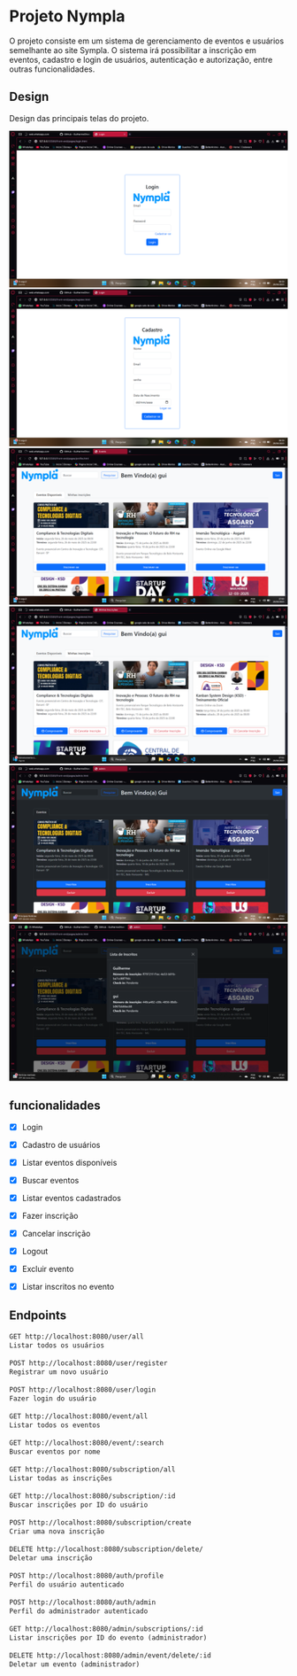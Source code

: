 # Projeto Nympla

O projeto consiste em um sistema de gerenciamento de eventos e usuários semelhante ao site Sympla. O sistema irá possibilitar a inscrição em eventos, cadastro e login de usuários, autenticação e autorização, entre outras funcionalidades.

## Design 

Design das principais telas do projeto.

![alt text](image-1.png)
![alt text](image-2.png)
![alt text](image-3.png)
![alt text](image-4.png)
![alt text](image-5.png)
![alt text](image-6.png)

## funcionalidades

- [x] Login
- [x] Cadastro de usuários
- [x] Listar eventos disponíveis 
- [x] Buscar eventos
- [x] Listar eventos cadastrados
- [x] Fazer inscrição
- [x] Cancelar inscrição
- [x] Logout 
- [x] Excluir evento
- [x] Listar inscritos no evento


## Endpoints
```
GET http://localhost:8080/user/all
Listar todos os usuários

POST http://localhost:8080/user/register
Registrar um novo usuário

POST http://localhost:8080/user/login
Fazer login do usuário

GET http://localhost:8080/event/all
Listar todos os eventos

GET http://localhost:8080/event/:search
Buscar eventos por nome

GET http://localhost:8080/subscription/all
Listar todas as inscrições

GET http://localhost:8080/subscription/:id
Buscar inscrições por ID do usuário

POST http://localhost:8080/subscription/create
Criar uma nova inscrição

DELETE http://localhost:8080/subscription/delete/
Deletar uma inscrição

POST http://localhost:8080/auth/profile
Perfil do usuário autenticado

POST http://localhost:8080/auth/admin
Perfil do administrador autenticado

GET http://localhost:8080/admin/subscriptions/:id
Listar inscrições por ID do evento (administrador)

DELETE http://localhost:8080/admin/event/delete/:id
Deletar um evento (administrador)
```